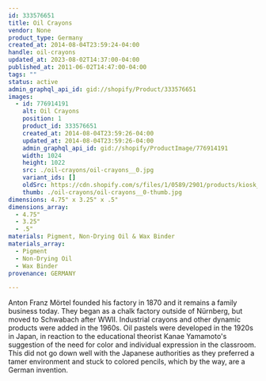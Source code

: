 ```yaml
---
id: 333576651
title: Oil Crayons
vendor: None
product_type: Germany
created_at: 2014-08-04T23:59:24-04:00
handle: oil-crayons
updated_at: 2023-08-02T14:37:00-04:00
published_at: 2011-06-02T14:47:00-04:00
tags: ""
status: active
admin_graphql_api_id: gid://shopify/Product/333576651
images:
  - id: 776914191
    alt: Oil Crayons
    position: 1
    product_id: 333576651
    created_at: 2014-08-04T23:59:26-04:00
    updated_at: 2014-08-04T23:59:26-04:00
    admin_graphql_api_id: gid://shopify/ProductImage/776914191
    width: 1024
    height: 1022
    src: ./oil-crayons/oil-crayons__0.jpg
    variant_ids: []
    oldSrc: https://cdn.shopify.com/s/files/1/0589/2901/products/kiosk_oilpastels.tif.jpeg?v=1407211166
    thumb: ./oil-crayons/oil-crayons__0-thumb.jpg
dimensions: 4.75" x 3.25" x .5"
dimensions_array:
  - 4.75"
  - 3.25"
  - .5"
materials: Pigment, Non-Drying Oil & Wax Binder
materials_array:
  - Pigment
  - Non-Drying Oil
  - Wax Binder
provenance: GERMANY

---
```


Anton Franz Mörtel founded his factory in 1870 and it remains a family business today. They began as a chalk factory outside of Nürnberg, but moved to Schwabach after WWII. Industrial crayons and other dynamic products were added in the 1960s. Oil pastels were developed in the 1920s in Japan, in reaction to the educational theorist Kanae Yamamoto's suggestion of the need for color and individual expression in the classroom. This did not go down well with the Japanese authorities as they preferred a tamer environment and stuck to colored pencils, which by the way, are a German invention.